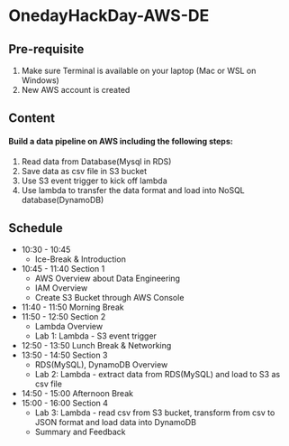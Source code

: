 # OnedayHackDay-AWS-DE

## Pre-requisite
1. Make sure Terminal is available on your laptop (Mac or WSL on Windows)
2. New AWS account is created

## Content
#### Build a data pipeline on AWS including the following steps:
1. Read data from Database(Mysql in RDS)
2. Save data as csv file in S3 bucket
3. Use S3 event trigger to kick off lambda
4. Use lambda to transfer the data format and load into NoSQL database(DynamoDB) 

## Schedule
- 10:30 - 10:45
    - Ice-Break & Introduction
- 10:45 - 11:40 Section 1
    - AWS Overview about Data Engineering
    - IAM Overview
    - Create S3 Bucket through AWS Console
- 11:40 - 11:50 Morning Break 
- 11:50 - 12:50 Section 2
    - Lambda Overview
    - Lab 1: Lambda - S3 event trigger
- 12:50 - 13:50 Lunch Break & Networking
- 13:50 - 14:50 Section 3
    - RDS(MySQL), DynamoDB Overview
    - Lab 2: Lambda - extract data from RDS(MySQL) and load to S3 as csv file
- 14:50 - 15:00 Afternoon Break
- 15:00 - 16:00 Section 4
    - Lab 3: Lambda - read csv from S3 bucket, transform from csv to JSON format and load data into DynamoDB
    - Summary and Feedback